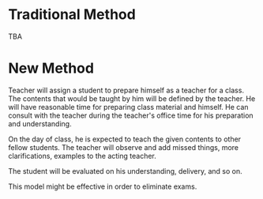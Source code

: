 # Traditional Method

TBA

# New Method

Teacher will assign a student to prepare himself as a teacher for a class. The contents that would be taught by him will be defined by the teacher. He will have reasonable time for preparing class material and himself. He can consult with the teacher during the teacher's office time for his preparation and understanding. 

On the day of class, he is expected to teach the given contents to other fellow students. The teacher will observe and add missed things, more clarifications, examples to the acting teacher.

The student will be evaluated on his understanding, delivery, and so on.

This model might be effective in order to eliminate exams.
